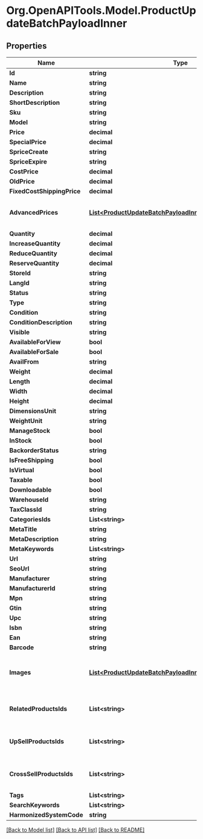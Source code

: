 # Org.OpenAPITools.Model.ProductUpdateBatchPayloadInner

## Properties

Name | Type | Description | Notes
------------ | ------------- | ------------- | -------------
**Id** | **string** |  | 
**Name** | **string** |  | [optional] 
**Description** | **string** |  | [optional] 
**ShortDescription** | **string** |  | [optional] 
**Sku** | **string** |  | [optional] 
**Model** | **string** |  | [optional] 
**Price** | **decimal** |  | [optional] 
**SpecialPrice** | **decimal** |  | [optional] 
**SpriceCreate** | **string** |  | [optional] 
**SpriceExpire** | **string** |  | [optional] 
**CostPrice** | **decimal** |  | [optional] 
**OldPrice** | **decimal** |  | [optional] 
**FixedCostShippingPrice** | **decimal** |  | [optional] 
**AdvancedPrices** | [**List&lt;ProductUpdateBatchPayloadInnerAdvancedPricesInner&gt;**](ProductUpdateBatchPayloadInnerAdvancedPricesInner.md) | If an empty array is passed, all entries will be deleted when the &#39;nested_items_update_behaviour&#39; parameter is set to &#39;replace&#39;. | [optional] 
**Quantity** | **decimal** |  | [optional] 
**IncreaseQuantity** | **decimal** |  | [optional] 
**ReduceQuantity** | **decimal** |  | [optional] 
**ReserveQuantity** | **decimal** |  | [optional] 
**StoreId** | **string** |  | [optional] 
**LangId** | **string** |  | [optional] 
**Status** | **string** |  | [optional] 
**Type** | **string** |  | [optional] 
**Condition** | **string** |  | [optional] 
**ConditionDescription** | **string** |  | [optional] 
**Visible** | **string** |  | [optional] 
**AvailableForView** | **bool** |  | [optional] 
**AvailableForSale** | **bool** |  | [optional] 
**AvailFrom** | **string** |  | [optional] 
**Weight** | **decimal** |  | [optional] 
**Length** | **decimal** |  | [optional] 
**Width** | **decimal** |  | [optional] 
**Height** | **decimal** |  | [optional] 
**DimensionsUnit** | **string** |  | [optional] 
**WeightUnit** | **string** |  | [optional] 
**ManageStock** | **bool** |  | [optional] 
**InStock** | **bool** |  | [optional] 
**BackorderStatus** | **string** |  | [optional] 
**IsFreeShipping** | **bool** |  | [optional] 
**IsVirtual** | **bool** |  | [optional] 
**Taxable** | **bool** |  | [optional] 
**Downloadable** | **bool** |  | [optional] 
**WarehouseId** | **string** |  | [optional] 
**TaxClassId** | **string** |  | [optional] 
**CategoriesIds** | **List&lt;string&gt;** |  | [optional] 
**MetaTitle** | **string** |  | [optional] 
**MetaDescription** | **string** |  | [optional] 
**MetaKeywords** | **List&lt;string&gt;** |  | [optional] 
**Url** | **string** |  | [optional] 
**SeoUrl** | **string** |  | [optional] 
**Manufacturer** | **string** |  | [optional] 
**ManufacturerId** | **string** |  | [optional] 
**Mpn** | **string** |  | [optional] 
**Gtin** | **string** |  | [optional] 
**Upc** | **string** |  | [optional] 
**Isbn** | **string** |  | [optional] 
**Ean** | **string** |  | [optional] 
**Barcode** | **string** |  | [optional] 
**Images** | [**List&lt;ProductUpdateBatchPayloadInnerImagesInner&gt;**](ProductUpdateBatchPayloadInnerImagesInner.md) | Property &#39;nested_items_update_behaviour&#39; does not apply. Specified items will be added to existing product images | [optional] 
**RelatedProductsIds** | **List&lt;string&gt;** | If an empty array is passed, all entries will be deleted when the &#39;nested_items_update_behaviour&#39; parameter is set to &#39;replace&#39;. | [optional] 
**UpSellProductsIds** | **List&lt;string&gt;** | If an empty array is passed, all entries will be deleted when the &#39;nested_items_update_behaviour&#39; parameter is set to &#39;replace&#39;. | [optional] 
**CrossSellProductsIds** | **List&lt;string&gt;** | If an empty array is passed, all entries will be deleted when the &#39;nested_items_update_behaviour&#39; parameter is set to &#39;replace&#39;. | [optional] 
**Tags** | **List&lt;string&gt;** |  | [optional] 
**SearchKeywords** | **List&lt;string&gt;** |  | [optional] 
**HarmonizedSystemCode** | **string** |  | [optional] 

[[Back to Model list]](../README.md#documentation-for-models) [[Back to API list]](../README.md#documentation-for-api-endpoints) [[Back to README]](../README.md)

